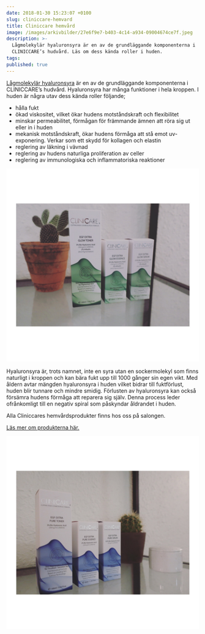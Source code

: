 ```yaml
---
date: 2018-01-30 15:23:07 +0100
slug: cliniccare-hemvard
title: Cliniccare hemvård
image: /images/arkivbilder/27e6f9e7-b403-4c14-a934-09004674ce7f.jpeg
description: >-
  Lågmolekylär hyaluronsyra är en av de grundläggande komponenterna i
  CLINICCARE’s hudvård. Läs om dess kända roller i huden.
tags:
published: true
---
```

[Lågmolekylär hyaluronsyra](http://pipershudvard.com/ansiktsbehandlingar-cliniccare/) är en av de grundläggande komponenterna i CLINICCARE’s hudvård. Hyaluronsyra har många funktioner i hela kroppen. I huden är några utav dess kända roller följande;

* hålla fukt
* ökad viskositet, vilket ökar hudens motståndskraft och flexibilitet
* minskar permeabilitet, förmågan för främmande ämnen att röra sig ut eller in i huden
* mekanisk motståndskraft, ökar hudens förmåga att stå emot uv-exponering. Verkar som ett skydd för kollagen och elastin
* reglering av läkning i vävnad
* reglering av hudens naturliga proliferation av celler
* reglering av immunologiska och inflammatoriska reaktioner

![0FAF7A07-0643-4AB2-B1D2-EFD057404B57](/images/arkivbilder/0faf7a07-0643-4ab2-b1d2-efd057404b57.jpeg)

Hyaluronsyra är, trots namnet, inte en syra utan en sockermolekyl som finns naturligt i kroppen och kan bära fukt upp till 1000 gånger sin egen vikt. Med åldern avtar mängden hyaluronsyra i huden vilket bidrar till fuktförlust, huden blir tunnare och mindre smidig. Förlusten av hyaluronsyra kan också försämra hudens förmåga att reparera sig själv. Denna process leder ofrånkomligt till en negativ spiral som påskyndar åldrandet i huden.

Alla Cliniccares hemvårdsprodukter finns hos oss på salongen.

[Läs mer om produkterna här.](http://mimass.se/produkt-kategori/hudvard/cliniccare-hemvard/)

![DB7D4B10-AC67-48A2-9BBF-432142A001D7](/images/arkivbilder/db7d4b10-ac67-48a2-9bbf-432142a001d7.jpeg)